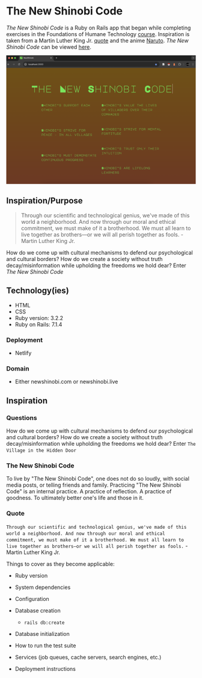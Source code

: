 # The New Shinobi Code
*The New Shinobi Code* is a Ruby on Rails app that began while completing exercises in the Foundations of Humane Technology [course](https://www.humanetech.com/course).
Inspiration is taken from a Martin Luther King Jr. [quote](https://www.blackengineer.com/imported_wordpress/mlk-science-technology-society/#:~:text=“Through%20our%20scientific%20and%20technological,all%20perish%20together%20as%20fools.) and the anime [Naruto](https://en.wikipedia.org/wiki/Naruto).
*The New Shinobi Code* can be viewed [here](https://newshinobi.onrender.com/).

![Image showing landing page of The New Shinobi Code website](app/assets/shinobilandingpage.png)
## Inspiration/Purpose
>Through our scientific and technological genius, we've made of this world a neighborhood. And now through our moral and ethical commitment, we must make of it a brotherhood. We must all learn to live together as brothers—or we will all perish together as fools. 
-Martin Luther King Jr.

How do we come up with cultural mechanisms to defend our psychological and cultural borders? 
How do we create a society without truth decay/misinformation while upholding the freedoms we hold dear? 
Enter *The New Shinobi Code*
## Technology(ies)
- HTML
- CSS
- Ruby version: 3.2.2
- Ruby on Rails: 7.1.4
### Deployment
- Netlify
### Domain
- Either newshinobi.com or newshinobi.live
## Inspiration
### Questions
How do we come up with cultural mechanisms to defend our psychological and cultural
borders?
How do we create a society without truth decay/misinformation while upholding the 
freedoms we hold dear?
Enter `The Village in the Hidden Door`
### The New Shinobi Code
To live by "The New Shinobi Code", one does not do so loudly, with social media posts, or telling friends and family. Practicing "The New Shinobi Code" is an internal practice. A practice of reflection. A practice of goodness. To ultimately better one's life and those in it.
### Quote
`Through our scientific and technological genius, we've made of this world a neighborhood. And now through our moral and ethical commitment, we must make of it a brotherhood. We must all learn to live together as brothers—or we will all perish together as fools.` - Martin Luther King Jr.

Things to cover as they become applicable:

* Ruby version

* System dependencies

* Configuration

* Database creation
  - `rails db:create`
* Database initialization

* How to run the test suite

* Services (job queues, cache servers, search engines, etc.)

* Deployment instructions
